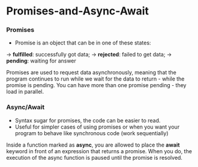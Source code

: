 # Promises-and-Async-Await

### Promises
- Promise is an object that can be in one of these states: 

-> **fulfilled**: successfully got data;
-> **rejected**: failed to get data;
-> **pending**: waiting for answer

Promises are used to request data asynchronously, meaning that the program continues to run while we wait for the data to return - while the promise is pending.
You can have more than one promise pending - they load in parallel.

### Async/Await
- Syntax sugar for promises, the code can be easier to read.
- Useful for simpler cases of using promises or when you want your program to behave like synchronous code (work sequentially)

Inside a function marked as **async**, you are allowed to place the **await** keyword in front of an expression that returns a promise. When you do, the execution of the async function is paused until the promise is resolved.
